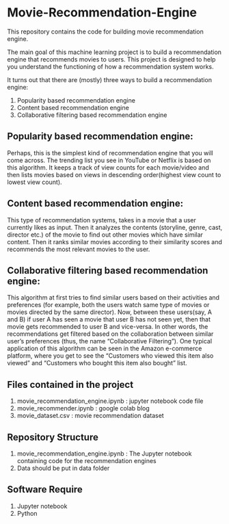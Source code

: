 # Movie-Recommendation-Engine
This repository contains the code for building movie recommendation engine.

The main goal of this machine learning project is to build a recommendation engine that recommends movies to users. This project is designed to help you understand the functioning of how a recommendation system works.

It turns out that there are (mostly) three ways to build a recommendation engine:

   1. Popularity based recommendation engine
   2. Content based recommendation engine
   3. Collaborative filtering based recommendation engine
   
## Popularity based recommendation engine:
Perhaps, this is the simplest kind of recommendation engine that you will come across. The trending list you see in YouTube or Netflix is based on this algorithm. It keeps a track of view counts for each movie/video and then lists movies based on views in descending order(highest view count to lowest view count).

## Content based recommendation engine:
This type of recommendation systems, takes in a movie that a user currently likes as input. Then it analyzes the contents (storyline, genre, cast, director etc.) of the movie to find out other movies which have similar content. Then it ranks similar movies according to their similarity scores and recommends the most relevant movies to the user.

## Collaborative filtering based recommendation engine:
This algorithm at first tries to find similar users based on their activities and preferences (for example, both the users watch same type of movies or movies directed by the same director). Now, between these users(say, A and B) if user A has seen a movie that user B has not seen yet, then that movie gets recommended to user B and vice-versa. In other words, the recommendations get filtered based on the collaboration between similar user’s preferences (thus, the name “Collaborative Filtering”). One typical application of this algorithm can be seen in the Amazon e-commerce platform, where you get to see the “Customers who viewed this item also viewed” and “Customers who bought this item also bought” list.

## Files contained in the project
   1.	movie_recommendation_engine.ipynb : jupyter notebook code file
   2.	movie_recommender.ipynb : google colab blog
   3.	movie_dataset.csv : movie recommendation dataset

## Repository Structure
   1.	movie_recommendation_engine.ipynb : The Jupyter notebook containing code for the recommendation engines
   2.	Data should be put in data folder

## Software Require
   1.	Jupyter notebook
   2.	Python


